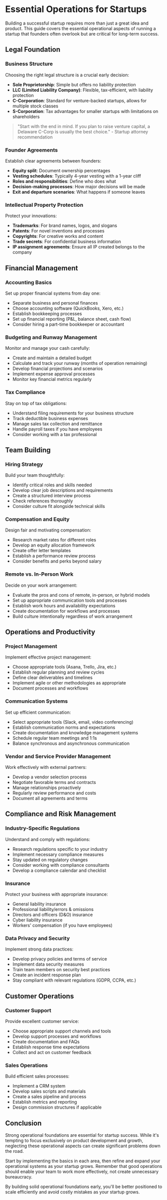 # Essential Operations for Startups

Building a successful startup requires more than just a great idea and product. This guide covers the essential operational aspects of running a startup that founders often overlook but are critical for long-term success.

## Legal Foundation

### Business Structure

Choosing the right legal structure is a crucial early decision:

- **Sole Proprietorship**: Simple but offers no liability protection
- **LLC (Limited Liability Company)**: Flexible, tax-efficient, with liability protection
- **C-Corporation**: Standard for venture-backed startups, allows for multiple stock classes
- **S-Corporation**: Tax advantages for smaller startups with limitations on shareholders

> "Start with the end in mind. If you plan to raise venture capital, a Delaware C-Corp is usually the best choice." - Startup attorney recommendation

### Founder Agreements

Establish clear agreements between founders:

- **Equity split**: Document ownership percentages
- **Vesting schedules**: Typically 4-year vesting with a 1-year cliff
- **Roles and responsibilities**: Define who does what
- **Decision-making processes**: How major decisions will be made
- **Exit and departure scenarios**: What happens if someone leaves

### Intellectual Property Protection

Protect your innovations:

- **Trademarks**: For brand names, logos, and slogans
- **Patents**: For novel inventions and processes
- **Copyrights**: For creative works and content
- **Trade secrets**: For confidential business information
- **IP assignment agreements**: Ensure all IP created belongs to the company

## Financial Management

### Accounting Basics

Set up proper financial systems from day one:

- Separate business and personal finances
- Choose accounting software (QuickBooks, Xero, etc.)
- Establish bookkeeping processes
- Set up financial reporting (P&L, balance sheet, cash flow)
- Consider hiring a part-time bookkeeper or accountant

### Budgeting and Runway Management

Monitor and manage your cash carefully:

- Create and maintain a detailed budget
- Calculate and track your runway (months of operation remaining)
- Develop financial projections and scenarios
- Implement expense approval processes
- Monitor key financial metrics regularly

### Tax Compliance

Stay on top of tax obligations:

- Understand filing requirements for your business structure
- Track deductible business expenses
- Manage sales tax collection and remittance
- Handle payroll taxes if you have employees
- Consider working with a tax professional

## Team Building

### Hiring Strategy

Build your team thoughtfully:

- Identify critical roles and skills needed
- Develop clear job descriptions and requirements
- Create a structured interview process
- Check references thoroughly
- Consider culture fit alongside technical skills

### Compensation and Equity

Design fair and motivating compensation:

- Research market rates for different roles
- Develop an equity allocation framework
- Create offer letter templates
- Establish a performance review process
- Consider benefits and perks beyond salary

### Remote vs. In-Person Work

Decide on your work arrangement:

- Evaluate the pros and cons of remote, in-person, or hybrid models
- Set up appropriate communication tools and processes
- Establish work hours and availability expectations
- Create documentation for workflows and processes
- Build culture intentionally regardless of work arrangement

## Operations and Productivity

### Project Management

Implement effective project management:

- Choose appropriate tools (Asana, Trello, Jira, etc.)
- Establish regular planning and review cycles
- Define clear deliverables and timelines
- Implement agile or other methodologies as appropriate
- Document processes and workflows

### Communication Systems

Set up efficient communication:

- Select appropriate tools (Slack, email, video conferencing)
- Establish communication norms and expectations
- Create documentation and knowledge management systems
- Schedule regular team meetings and 1:1s
- Balance synchronous and asynchronous communication

### Vendor and Service Provider Management

Work effectively with external partners:

- Develop a vendor selection process
- Negotiate favorable terms and contracts
- Manage relationships proactively
- Regularly review performance and costs
- Document all agreements and terms

## Compliance and Risk Management

### Industry-Specific Regulations

Understand and comply with regulations:

- Research regulations specific to your industry
- Implement necessary compliance measures
- Stay updated on regulatory changes
- Consider working with compliance consultants
- Develop a compliance calendar and checklist

### Insurance

Protect your business with appropriate insurance:

- General liability insurance
- Professional liability/errors & omissions
- Directors and officers (D&O) insurance
- Cyber liability insurance
- Workers' compensation (if you have employees)

### Data Privacy and Security

Implement strong data practices:

- Develop privacy policies and terms of service
- Implement data security measures
- Train team members on security best practices
- Create an incident response plan
- Stay compliant with relevant regulations (GDPR, CCPA, etc.)

## Customer Operations

### Customer Support

Provide excellent customer service:

- Choose appropriate support channels and tools
- Develop support processes and workflows
- Create documentation and FAQs
- Establish response time expectations
- Collect and act on customer feedback

### Sales Operations

Build efficient sales processes:

- Implement a CRM system
- Develop sales scripts and materials
- Create a sales pipeline and process
- Establish metrics and reporting
- Design commission structures if applicable

## Conclusion

Strong operational foundations are essential for startup success. While it's tempting to focus exclusively on product development and growth, neglecting these operational aspects can create significant problems down the road.

Start by implementing the basics in each area, then refine and expand your operational systems as your startup grows. Remember that good operations should enable your team to work more effectively, not create unnecessary bureaucracy.

By building solid operational foundations early, you'll be better positioned to scale efficiently and avoid costly mistakes as your startup grows.
